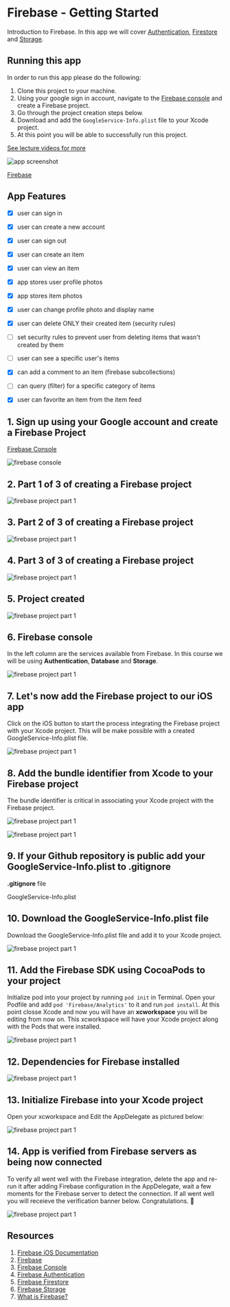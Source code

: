 # Firebase - Getting Started

Introduction to Firebase. In this app we will cover [Authentication](https://firebase.google.com/docs/auth), [Firestore](https://firebase.google.com/docs/firestore) and [Storage](https://firebase.google.com/docs/storage).

## Running this app

In order to run this app please do the following: 

1. Clone this project to your machine. 
2. Using your google sign in account, navigate to the [Firebase console](https://console.firebase.google.com/u/0/) and create a Firebase project. 
3. Go through the project creation steps below. 
4. Download and add the ```GoogleService-Info.plist``` file to your Xcode project. 
5. At this point you will be able to successfully run this project. 

[See lecture videos for more](https://www.youtube.com/watch?v=n0z2uSDY2Nw&t)

![app screenshot](Assets/app-screenshot.png)

[Firebase](https://firebase.google.com/) 

## App Features

- [x] user can sign in
- [x] user can create a new account
- [x] user can sign out
- [x] user can create an item
- [x] user can view an item
- [x] app stores user profile photos 
- [x] app stores item photos
- [x] user can change profile photo and display name
- [x] user can delete ONLY their created item (security rules)
- [ ] set security rules to prevent user from deleting items that wasn't created by them
- [ ] user can see a specific user's items 
- [x] can add a comment to an item (firebase subcollections)
- [ ] can query (filter) for a specific category of items 
- [x] user can favorite an item from the item feed



## 1. Sign up using your Google account and create a Firebase Project

[Firebase Console](https://console.firebase.google.com/u/0/)

![firebase console](Assets/firebase-console.png)

## 2. Part 1 of 3 of creating a Firebase project 

![firebase project part 1](Assets/screenshot1.png)


## 3. Part 2 of 3 of creating a Firebase project 

![firebase project part 1](Assets/screenshot2.png)


## 4. Part 3 of 3 of creating a Firebase project 

![firebase project part 1](Assets/screenshot3.png)


## 5. Project created 

![firebase project part 1](Assets/screenshot5.png)

## 6. Firebase console 

In the left column are the services available from Firebase. In this course we will be using **Authentication**, **Database** and **Storage**. 

![firebase project part 1](Assets/screenshot6.png)

## 7. Let's now add the Firebase project to our iOS app

Click on the iOS button to start the process integrating the Firebase project with your Xcode project. This will be make possible with a created GoogleService-Info.plist file. 

![firebase project part 1](Assets/screenshot7.png)

## 8. Add the bundle identifier from Xcode to your Firebase project 

The bundle identifier is critical in associating your Xcode project with the Firebase project.

![firebase project part 1](Assets/screenshot8.png)

![firebase project part 1](Assets/screenshot9.png)

## 9. If your Github repository is public add your GoogleService-Info.plist to .gitignore

**.gitignore** file 

GoogleService-Info.plist 

## 10. Download the GoogleService-Info.plist file 

Download the GoogleService-Info.plist file and add it to your Xcode project. 

![firebase project part 1](Assets/screenshot10.png)

## 11. Add the Firebase SDK using CocoaPods to your project 

Initialize pod into your project by running ```pod init``` in Terminal. Open your Podfile and add ```pod 'Firebase/Analytics'``` to it and run ```pod install```. At this point closse Xcode and now you will have an **xcworkspace** you will be editing from now on. This xcworkspace will have your Xcode project along with the Pods that were installed.

![firebase project part 1](Assets/screenshot11.png)

## 12. Dependencies for Firebase installed 

![firebase project part 1](Assets/screenshot12.png)

## 13. Initialize Firebase into your Xcode project

Open your xcworkspace and Edit the AppDelegate as pictured below: 

![firebase project part 1](Assets/screenshot13.png)

## 14. App is verified from Firebase servers as being now connected

To verify all went well with the Firebase integration, delete the app and re-run it after adding Firebase configuration in the AppDelegate, wait a few moments for the Firebase server to detect the connection. If all went well you will receieve the verification banner below. Congratulations. 🥳

![firebase project part 1](Assets/screenshot14.png)


## Resources 

1. [Firebase iOS Documentation](https://firebase.google.com/docs/ios/setup)
2. [Firebase](https://firebase.google.com/) 
3. [Firebase Console](https://console.firebase.google.com/u/0/)
4. [Firebase Authentication](https://firebase.google.com/docs/auth)
5. [Firebase Firestore](https://firebase.google.com/docs/firestore)
6. [Firebase Storage](https://firebase.google.com/docs/storage)
7. [What is Firebase?](https://howtofirebase.com/what-is-firebase-fcb8614ba442)



